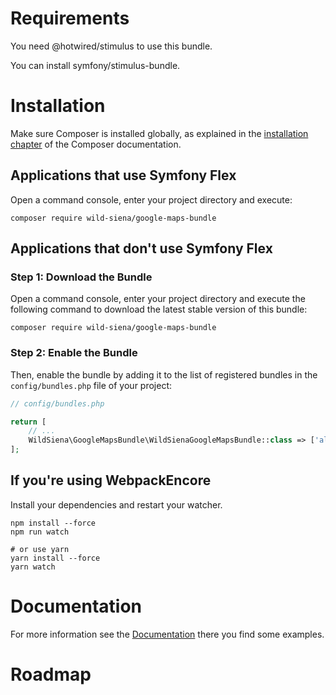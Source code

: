 Requirements
============

You need @hotwired/stimulus to use this bundle.

You can install symfony/stimulus-bundle.

Installation
============

Make sure Composer is installed globally, as explained in the
[installation chapter](https://getcomposer.org/doc/00-intro.md)
of the Composer documentation.

Applications that use Symfony Flex
----------------------------------

Open a command console, enter your project directory and execute:

```console
composer require wild-siena/google-maps-bundle
```

Applications that don't use Symfony Flex
----------------------------------------

### Step 1: Download the Bundle

Open a command console, enter your project directory and execute the
following command to download the latest stable version of this bundle:

```console
composer require wild-siena/google-maps-bundle
```

### Step 2: Enable the Bundle

Then, enable the bundle by adding it to the list of registered bundles
in the `config/bundles.php` file of your project:

```php
// config/bundles.php

return [
    // ...
    WildSiena\GoogleMapsBundle\WildSienaGoogleMapsBundle::class => ['all' => true],
];
```

If you're using WebpackEncore
-----------------------------
Install your dependencies and restart your watcher.
```console
npm install --force
npm run watch

# or use yarn
yarn install --force
yarn watch
```

Documentation
============
For more information see the [Documentation](./docs/index.md) there you find some examples.

Roadmap
=======